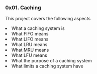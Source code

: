### 0x01. Caching
<p>This project covers the following aspects</p>
<li>What a caching system is
<li>What FIFO means
<li>What LIFO means
<li>What LRU means
<li>What MRU means
<li>What LFU means
<li>What the purpose of a caching system
<li>What limits a caching system have